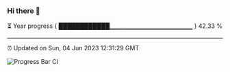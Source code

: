 ### Hi there 👋

⏳ Year progress { ████████████▁▁▁▁▁▁▁▁▁▁▁▁▁▁▁▁▁▁ } 42.33 %

---

⏰ Updated on Sun, 04 Jun 2023 12:31:29 GMT

![Progress Bar CI](https://github.com/ZhaoGui/ZhaoGui/workflows/Progress%20Bar%20CI/badge.svg)
